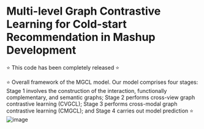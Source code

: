 # Multi-level Graph Contrastive Learning for Cold-start Recommendation in Mashup Development
⭐ This code has been completely released ⭐

⭐ Overall framework of the MGCL model. Our model comprises four stages: Stage 1 involves the construction of the interaction, functionally complementary, and semantic graphs; Stage 2 performs cross-view graph contrastive learning (CVGCL); Stage 3  performs cross-modal graph contrastive learning (CMGCL); and Stage 4 carries out model prediction ⭐
![image](https://github.com/user-attachments/assets/3191ff2b-cebd-458a-ae03-095ecba561af)
